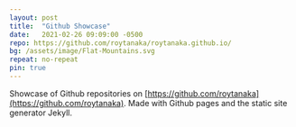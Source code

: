 ```yaml
---
layout: post
title:  "Github Showcase"
date:   2021-02-26 09:09:00 -0500
repo: https://github.com/roytanaka/roytanaka.github.io/
bg: /assets/image/Flat-Mountains.svg
repeat: no-repeat
pin: true
---
```

Showcase of Github repositories on [https://github.com/roytanaka](https://github.com/roytanaka). Made with Github pages and the static site generator Jekyll. 
